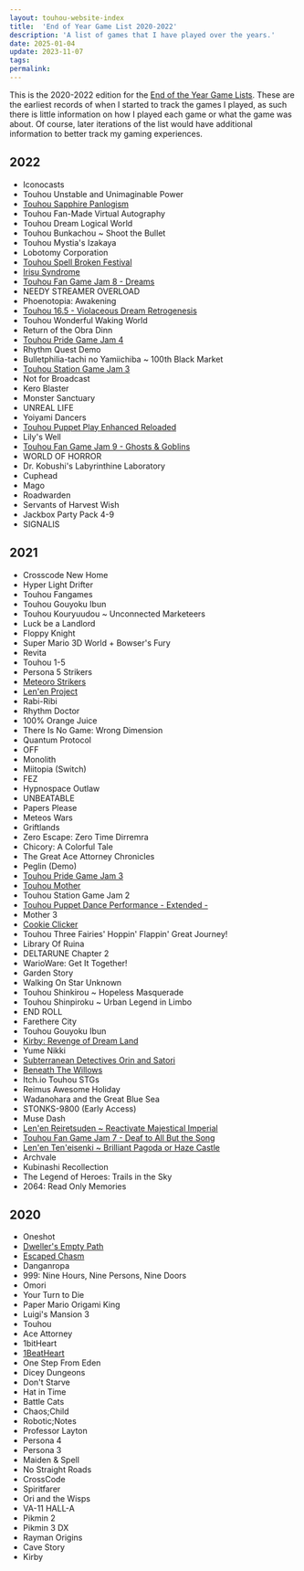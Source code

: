 ```yaml
---
layout: touhou-website-index
title:  'End of Year Game List 2020-2022'
description: 'A list of games that I have played over the years.'
date: 2025-01-04
update: 2023-11-07
tags: 
permalink:
---
```


This is the 2020-2022 edition for the [End of the Year Game Lists](/indexes/game-list.html). These are the earliest records of when I started to track the games I played, as such there is little information on how I played each game or what the game was about. Of course, later iterations of the list would have additional information to better track my gaming experiences.

## 2022

- Iconocasts
- Touhou Unstable and Unimaginable Power
- [Touhou Sapphire Panlogism](https://urbanmagic.itch.io/thsp)
- Touhou Fan-Made Virtual Autography
- Touhou Dream Logical World
- Touhou Bunkachou ~ Shoot the Bullet
- Touhou Mystia's Izakaya
- Lobotomy Corporation
- [Touhou Spell Broken Festival](https://insys.itch.io/sdf)
- [Irisu Syndrome](https://archive.org/details/irisu-syndrome)
- [Touhou Fan Game Jam 8 - Dreams](https://itch.io/jam/touhou-jam-8)
- NEEDY STREAMER OVERLOAD
- Phoenotopia: Awakening
- [Touhou 16.5 - Violaceous Dream Retrogenesis](https://www.thpatch.net/wiki/User:Some_Guy_in_Paradise#Violaceous_Dream_Retrogenesis)
- Touhou Wonderful Waking World
- Return of the Obra Dinn
- [Touhou Pride Game Jam 4](https://itch.io/jam/touhou-pride-4)
- Rhythm Quest Demo
- Bulletphilia-tachi no Yamiichiba ~ 100th Black Market
- [Touhou Station Game Jam 3](https://www.youtube.com/playlist?list=PLxva2KEuzsf93ZZbLF-oBretnjB2jxzDB)
- Not for Broadcast
- Kero Blaster
- Monster Sanctuary
- UNREAL LIFE
- Yoiyami Dancers
- [Touhou Puppet Play Enhanced Reloaded](https://www.pokecommunity.com/threads/touhou-puppet-play-enhanced-reloaded-version-6-8d-released.372999/)
- Lily's Well
- [Touhou Fan Game Jam 9 - Ghosts & Goblins](https://itch.io/jam/touhou-jam-9)
- WORLD OF HORROR
- Dr. Kobushi's Labyrinthine Laboratory
- Cuphead
- Mago
- Roadwarden
- Servants of Harvest Wish
- Jackbox Party Pack 4-9
- SIGNALIS

## 2021

- Crosscode New Home
- Hyper Light Drifter
- Touhou Fangames
- Touhou Gouyoku Ibun
- Touhou Kouryuudou ~ Unconnected Marketeers
- Luck be a Landlord
- Floppy Knight
- Super Mario 3D World + Bowser's Fury
- Revita
- Touhou 1-5
- Persona 5 Strikers
- [Meteoro Strikers](https://sites.google.com/view/meteorostriker/home)
- [Len'en Project](https://lenen.shoutwiki.com/wiki/Len%27en_Project)
- Rabi-Ribi
- Rhythm Doctor
- 100% Orange Juice
- There Is No Game: Wrong Dimension
- Quantum Protocol
- OFF
- Monolith
- Miitopia (Switch)
- FEZ
- Hypnospace Outlaw
- UNBEATABLE
- Papers Please
- Meteos Wars
- Griftlands
- Zero Escape: Zero Time Dirremra
- Chicory: A Colorful Tale
- The Great Ace Attorney Chronicles
- Peglin (Demo)
- [Touhou Pride Game Jam 3](https://itch.io/jam/touhou-pride-jam-3)
- [Touhou Mother](https://vgperson.com/games/touhoumother.htm)
- Touhou Station Game Jam 2
- [Touhou Puppet Dance Performance - Extended -](http://gensoushinki.com/index.php?lang=en)
- Mother 3
- [Cookie Clicker](https://orteil.dashnet.org/cookieclicker/)
- Touhou Three Fairies' Hoppin' Flappin' Great Journey!
- Library Of Ruina
- DELTARUNE Chapter 2
- WarioWare: Get It Together!
- Garden Story
- Walking On Star Unknown
- Touhou Shinkirou ~ Hopeless Masquerade
- Touhou  Shinpiroku ~ Urban Legend in Limbo
- END ROLL
- Farethere City
- Touhou Gouyoku Ibun
- [Kirby: Revenge of Dream Land](https://www.youtube.com/watch?v=yS60d2xCtdg)
- Yume Nikki
- [Subterranean Detectives Orin and Satori](https://magpieteahouse.itch.io/subterranean-detectives-orin-and-satori)
- [Beneath The Willows](https://fionakaenbyou.itch.io/beneath-the-willows)
- Itch.io Touhou STGs
- Reimus Awesome Holiday
- Wadanohara and the Great Blue Sea
- STONKS-9800 (Early Access)
- Muse Dash
- [Len'en Reiretsuden ~ Reactivate Majestical Imperial](https://www.lenen.shoutwiki.com/wiki/Reactivate_Majestical_Imperial)
- [Touhou Fan Game Jam 7 - Deaf to All But the Song](https://itch.io/jam/touhou-jam-7)
- [Len'en Ten'eisenki ~ Brilliant Pagoda or Haze Castle](https://www.lenen.shoutwiki.com/wiki/Brilliant_Pagoda_or_Haze_Castle)
- Archvale
- Kubinashi Recollection
- The Legend of Heroes: Trails in the Sky
- 2064: Read Only Memories

## 2020

- Oneshot
- [Dweller's Empty Path](https://tuyoki.itch.io/dwellers-empty-path)
- [Escaped Chasm](https://tuyoki.itch.io/escaped-chasm)
- Danganropa
- 999: Nine Hours, Nine Persons, Nine Doors
- Omori
- Your Turn to Die
- Paper Mario Origami King
- Luigi's Mansion 3
- Touhou
- Ace Attorney
- 1bitHeart
- [1BeatHeart](https://vgperson.com/games/1beatheart.htm)
- One Step From Eden
- Dicey Dungeons
- Don't Starve
- Hat in Time
- Battle Cats
- Chaos;Child
- Robotic;Notes
- Professor Layton
- Persona 4
- Persona 3
- Maiden & Spell
- No Straight Roads
- CrossCode
- Spiritfarer
- Ori and the Wisps
- VA-11 HALL-A
- Pikmin 2
- Pikmin 3 DX
- Rayman Origins
- Cave Story
- Kirby